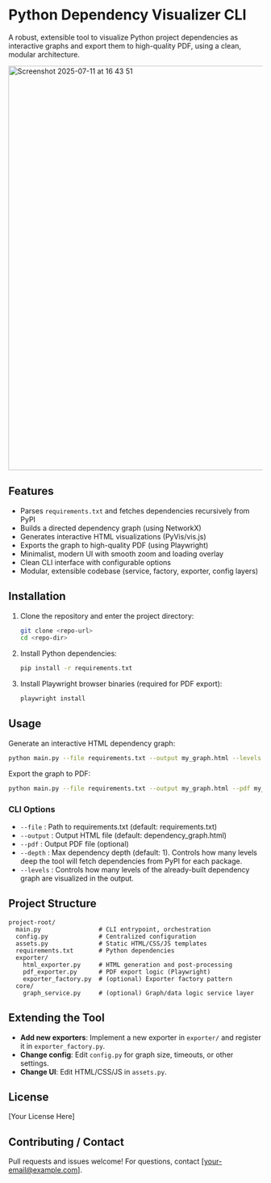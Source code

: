 # Python Dependency Visualizer CLI

A robust, extensible tool to visualize Python project dependencies as interactive graphs and export them to high-quality PDF, using a clean, modular architecture.

<img width="800" alt="Screenshot 2025-07-11 at 16 43 51" src="https://github.com/user-attachments/assets/3f942ff0-220c-4cb9-bef3-21d827a71ffc" />

## Features
- Parses `requirements.txt` and fetches dependencies recursively from PyPI
- Builds a directed dependency graph (using NetworkX)
- Generates interactive HTML visualizations (PyVis/vis.js)
- Exports the graph to high-quality PDF (using Playwright)
- Minimalist, modern UI with smooth zoom and loading overlay
- Clean CLI interface with configurable options
- Modular, extensible codebase (service, factory, exporter, config layers)

## Installation
1. Clone the repository and enter the project directory:
   ```bash
   git clone <repo-url>
   cd <repo-dir>
   ```
2. Install Python dependencies:
   ```bash
   pip install -r requirements.txt
   ```
3. Install Playwright browser binaries (required for PDF export):
   ```bash
   playwright install
   ```

## Usage
Generate an interactive HTML dependency graph:
```bash
python main.py --file requirements.txt --output my_graph.html --levels 1
```
Export the graph to PDF:
```bash
python main.py --file requirements.txt --output my_graph.html --pdf my_graph.pdf --depth 1 --levels 2
```

### CLI Options
- `--file`   : Path to requirements.txt (default: requirements.txt)
- `--output` : Output HTML file (default: dependency_graph.html)
- `--pdf`    : Output PDF file (optional)
- `--depth`  : Max dependency depth (default: 1). Controls how many levels deep the tool will fetch dependencies from PyPI for each package.
- `--levels` : Controls how many levels of the already-built dependency graph are visualized in the output.

## Project Structure
```
project-root/
  main.py                # CLI entrypoint, orchestration
  config.py              # Centralized configuration
  assets.py              # Static HTML/CSS/JS templates
  requirements.txt       # Python dependencies
  exporter/
    html_exporter.py     # HTML generation and post-processing
    pdf_exporter.py      # PDF export logic (Playwright)
    exporter_factory.py  # (optional) Exporter factory pattern
  core/
    graph_service.py     # (optional) Graph/data logic service layer
```

## Extending the Tool
- **Add new exporters**: Implement a new exporter in `exporter/` and register it in `exporter_factory.py`.
- **Change config**: Edit `config.py` for graph size, timeouts, or other settings.
- **Change UI**: Edit HTML/CSS/JS in `assets.py`.

## License
[Your License Here]

## Contributing / Contact
Pull requests and issues welcome! For questions, contact [your-email@example.com]. 
